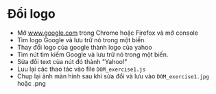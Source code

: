 # Đổi logo
- Mở www.google.com trong Chrome hoặc Firefox và mở console
- Tìm logo Google và lưu trữ nó trong một biến.
- Thay đổi logo của google thành logo của yahoo
- Tìm nút tìm kiếm Google và lưu trữ nó trong một biến.
- Sửa đổi text của nút đó thành "Yahoo!"
- Luu lại các thao tác vào file ```DOM_exercise1.js```
- Chup lại ảnh màn hình sau khi sửa đổi và lưu vào ```DOM_exercise1.jpg``` hoặc .png